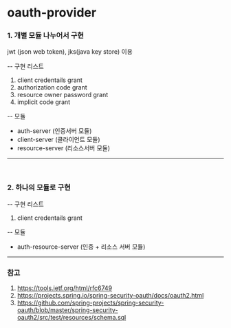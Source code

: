 # oauth-provider

### 1. 개별 모듈 나누어서 구현
jwt (json web token), jks(java key store) 이용

-- 구현 리스트 
1.  client credentails grant
2. authorization code grant
3. resource owner password grant
4.  implicit code grant

-- 모듈

 - auth-server  (인증서버 모듈)
 - client-server (클라이언트 모듈)
 - resource-server (리소스서버 모듈)
---

<br>

### 2. 하나의 모듈로 구현

-- 구현 리스트
1.  client credentails grant

-- 모듈
 - auth-resource-server (인증 + 리소스 서버 모듈)
---


### 참고
1. https://tools.ietf.org/html/rfc6749
2. https://projects.spring.io/spring-security-oauth/docs/oauth2.html
3. https://github.com/spring-projects/spring-security-oauth/blob/master/spring-security-oauth2/src/test/resources/schema.sql
